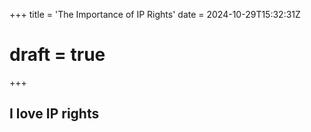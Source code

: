 +++
title = 'The Importance of IP Rights'
date = 2024-10-29T15:32:31Z
# draft = true
+++

## I love IP rights